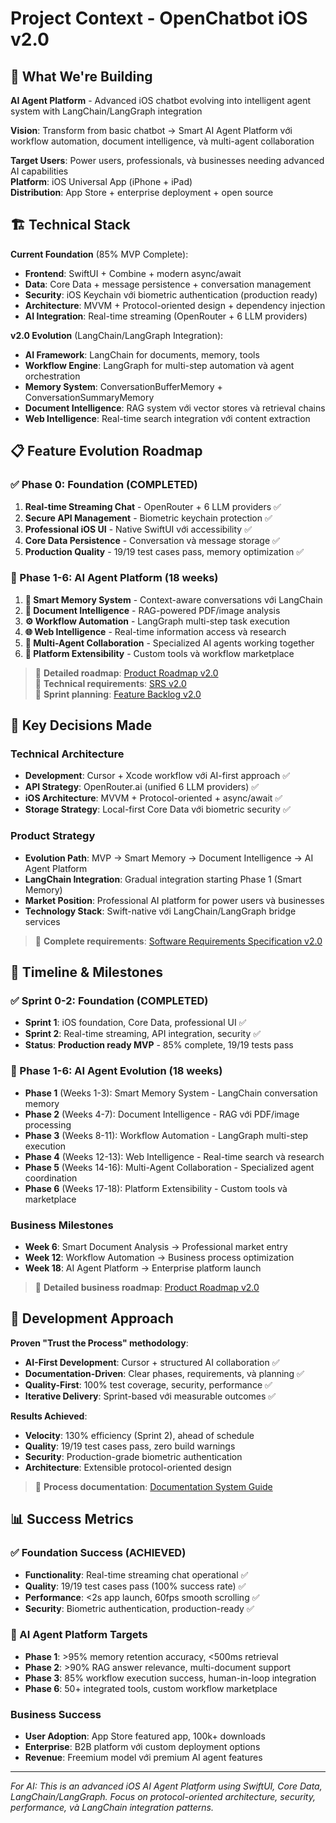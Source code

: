 # Project Context - OpenChatbot iOS v2.0

## 🎯 **What We're Building**
**AI Agent Platform** - Advanced iOS chatbot evolving into intelligent agent system with LangChain/LangGraph integration

**Vision**: Transform from basic chatbot → Smart AI Agent Platform với workflow automation, document intelligence, và multi-agent collaboration

**Target Users**: Power users, professionals, và businesses needing advanced AI capabilities  
**Platform**: iOS Universal App (iPhone + iPad)  
**Distribution**: App Store + enterprise deployment + open source

## 🏗️ **Technical Stack**
**Current Foundation** (85% MVP Complete):
- **Frontend**: SwiftUI + Combine + modern async/await
- **Data**: Core Data + message persistence + conversation management
- **Security**: iOS Keychain với biometric authentication (production ready)
- **Architecture**: MVVM + Protocol-oriented design + dependency injection
- **AI Integration**: Real-time streaming (OpenRouter + 6 LLM providers)

**v2.0 Evolution** (LangChain/LangGraph Integration):
- **AI Framework**: LangChain for documents, memory, tools
- **Workflow Engine**: LangGraph for multi-step automation và agent orchestration
- **Memory System**: ConversationBufferMemory + ConversationSummaryMemory
- **Document Intelligence**: RAG system với vector stores và retrieval chains
- **Web Intelligence**: Real-time search integration với content extraction

## 📋 **Feature Evolution Roadmap**

### **✅ Phase 0: Foundation (COMPLETED)**
1. **Real-time Streaming Chat** - OpenRouter + 6 LLM providers ✅
2. **Secure API Management** - Biometric keychain protection ✅  
3. **Professional iOS UI** - Native SwiftUI với accessibility ✅
4. **Core Data Persistence** - Conversation và message storage ✅
5. **Production Quality** - 19/19 test cases pass, memory optimization ✅

### **🚀 Phase 1-6: AI Agent Platform (18 weeks)**
1. **🧠 Smart Memory System** - Context-aware conversations với LangChain
2. **📄 Document Intelligence** - RAG-powered PDF/image analysis  
3. **⚙️ Workflow Automation** - LangGraph multi-step task execution
4. **🌐 Web Intelligence** - Real-time information access và research
5. **🤖 Multi-Agent Collaboration** - Specialized AI agents working together
6. **🔧 Platform Extensibility** - Custom tools và workflow marketplace

> 📖 **Detailed roadmap**: [Product Roadmap v2.0](../01_preparation/roadmap_v2.md)  
> 📖 **Technical requirements**: [SRS v2.0](../01_preparation/srs_v2.md)  
> 📖 **Sprint planning**: [Feature Backlog v2.0](../01_preparation/feature_backlog_v2.md)

## 🎯 **Key Decisions Made**

### **Technical Architecture**
- **Development**: Cursor + Xcode workflow với AI-first approach ✅
- **API Strategy**: OpenRouter.ai (unified 6 LLM providers) ✅
- **iOS Architecture**: MVVM + Protocol-oriented + async/await ✅
- **Storage Strategy**: Local-first Core Data với biometric security ✅

### **Product Strategy**
- **Evolution Path**: MVP → Smart Memory → Document Intelligence → AI Agent Platform
- **LangChain Integration**: Gradual integration starting Phase 1 (Smart Memory)
- **Market Position**: Professional AI platform for power users và businesses
- **Technology Stack**: Swift-native với LangChain/LangGraph bridge services

> 📖 **Complete requirements**: [Software Requirements Specification v2.0](../01_preparation/srs_v2.md)

## 📅 **Timeline & Milestones**

### **✅ Sprint 0-2: Foundation (COMPLETED)**
- **Sprint 1**: iOS foundation, Core Data, professional UI ✅
- **Sprint 2**: Real-time streaming, API integration, security ✅  
- **Status**: **Production ready MVP** - 85% complete, 19/19 tests pass

### **🚀 Phase 1-6: AI Agent Evolution (18 weeks)**
- **Phase 1** (Weeks 1-3): Smart Memory System - LangChain conversation memory
- **Phase 2** (Weeks 4-7): Document Intelligence - RAG với PDF/image processing  
- **Phase 3** (Weeks 8-11): Workflow Automation - LangGraph multi-step execution
- **Phase 4** (Weeks 12-13): Web Intelligence - Real-time search và research
- **Phase 5** (Weeks 14-16): Multi-Agent Collaboration - Specialized agent coordination
- **Phase 6** (Weeks 17-18): Platform Extensibility - Custom tools và marketplace

### **Business Milestones**
- **Week 6**: Smart Document Analysis → Professional market entry
- **Week 12**: Workflow Automation → Business process optimization  
- **Week 18**: AI Agent Platform → Enterprise platform launch

> 📖 **Detailed business roadmap**: [Product Roadmap v2.0](../01_preparation/roadmap_v2.md)

## 🚀 **Development Approach**
**Proven "Trust the Process" methodology**:
- **AI-First Development**: Cursor + structured AI collaboration ✅
- **Documentation-Driven**: Clear phases, requirements, và planning ✅  
- **Quality-First**: 100% test coverage, security, performance ✅
- **Iterative Delivery**: Sprint-based với measurable outcomes ✅

**Results Achieved**:
- **Velocity**: 130% efficiency (Sprint 2), ahead of schedule
- **Quality**: 19/19 test cases pass, zero build warnings
- **Security**: Production-grade biometric authentication
- **Architecture**: Extensible protocol-oriented design

> 📖 **Process documentation**: [Documentation System Guide](../00_process/documentation_maintenance_guide.md)

## 📊 **Success Metrics**

### **✅ Foundation Success (ACHIEVED)**
- **Functionality**: Real-time streaming chat operational ✅
- **Quality**: 19/19 test cases pass (100% success rate) ✅
- **Performance**: <2s app launch, 60fps smooth scrolling ✅
- **Security**: Biometric authentication, production-ready ✅

### **🎯 AI Agent Platform Targets**
- **Phase 1**: >95% memory retention accuracy, <500ms retrieval
- **Phase 2**: >90% RAG answer relevance, multi-document support
- **Phase 3**: 85% workflow execution success, human-in-loop integration
- **Phase 6**: 50+ integrated tools, custom workflow marketplace

### **Business Success**
- **User Adoption**: App Store featured app, 100k+ downloads
- **Enterprise**: B2B platform với custom deployment options
- **Revenue**: Freemium model với premium AI agent features

---
*For AI: This is an advanced iOS AI Agent Platform using SwiftUI, Core Data, LangChain/LangGraph. Focus on protocol-oriented architecture, security, performance, và LangChain integration patterns.* 